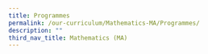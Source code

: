 ```yaml
---
title: Programmes
permalink: /our-curriculum/Mathematics-MA/Programmes/
description: ""
third_nav_title: Mathematics (MA)
---
```


